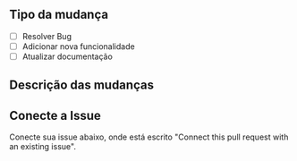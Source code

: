<!-- Caso exita, o header acima deve ser apagado -->

<!-- Escolha uma das opções -->

## Tipo da mudança

- [ ] Resolver Bug
- [ ] Adicionar nova funcionalidade
- [ ] Atualizar documentação

## Descrição das mudanças

<!-- lembre-se de apagar a linha abaixo -->

## Conecte a Issue

Conecte sua issue abaixo, onde está escrito "Connect this pull request with an existing issue".
